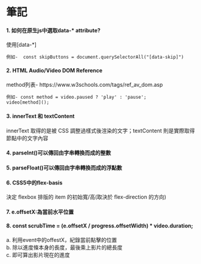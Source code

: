 <h1><b>筆記</b></h1>

<h4><b>1. 如何在原生js中選取data-* attribute?</b></h4>
<p>使用[data-*]</p>

`例如-  const skipButtons = document.querySelectorAll("[data-skip]")`

<h4><b>2. HTML Audio/Video DOM Reference</b></h4>
<p>method列表- https://www.w3schools.com/tags/ref_av_dom.asp</p>

`例如- const method = video.paused ? 'play' : 'pause';`<br>
     `video[method]();`
     
<h4><b>3. innerText 和 textContent</b></h4>
<p>innerText 取得的是被 CSS 調整過樣式後渲染的文字；textContent 則是實際取得節點中的文字內容</p>

<h4><b>4. parseInt()可以傳回由字串轉換而成的整數</b></h4>

<h4><b>5. parseFloat()可以傳回由字串轉換而成的浮點數</b></h4>

<h4><b>6. CSS5中的flex-basis</b></h4>
<p>決定 flexbox 排版的 item 的初始寬/高(取決於 flex-direction 的方向)</p>

<h4><b>7. e.offsetX:為當前水平位置</b></h4>

<h4><b>8. const scrubTime = (e.offsetX / progress.offsetWidth) * video.duration;</b></h4>
<p>a. 利用event中的offestX，紀錄當前點擊的位置<br>
b. 除以進度條本身的長度，最後乘上影片的總長度<br>
c. 即可算出影片現在的進度</p>

